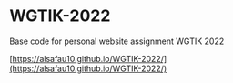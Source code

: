 # WGTIK-2022
Base code for personal website assignment WGTIK 2022

[https://alsafau10.github.io/WGTIK-2022/](https://alsafau10.github.io/WGTIK-2022/)
